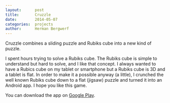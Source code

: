 ```yaml
---
layout:      post
title:       Cruzzle
date:        2014-05-07
categories:  projects
author:      Herman Bergwerf
---
```

Cruzzle combines a sliding puzzle and Rubiks cube into a new kind of puzzle.

I spent hours trying to solve a Rubiks cube. The Rubiks cube is simple to
understand but hard to solve, and I like that concept. I always wanted to have a
Rubics cube on my tablet or smartphone but a Rubiks cube is 3D and a tablet is
flat. In order to make it a possible anyway (a little), I crunched the well
known Rubiks cube down to a flat (jigsaw) puzzle and turned it into an Android
app. I hope you like this game.

You can download the app on [Google Play](https://play.google.com/store/apps/details?id=com.hermanbergwerf.cruzzle).

